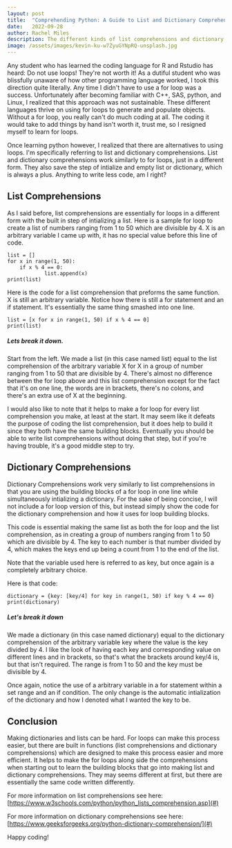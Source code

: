 ```yaml
---
layout: post
title:  "Comprehending Python: A Guide to List and Dictionary Comprehensions"
date:   2022-09-28
author: Rachel Miles
description: The different kinds of list comprehensions and dictionary comprehensions you can use to bypass for loops can be a little complicated, and I literally love doing anything that doesn't involve for loops, so lets see if we can't figure it out!
image: /assets/images/kevin-ku-w7ZyuGYNpRQ-unsplash.jpg
---
```


Any student who has learned the coding language for R and Rstudio has heard: Do not use loops! They're not worth it! As a dutiful student who was blissfully unaware of how other programming language worked, I took this direction quite literally. Any time I didn't have to use a for loop was a success. Unfortunately after becoming familiar with C++, SAS, python, and Linux, I realized that this approach was not sustainable. These different languages thrive on using for loops to generate and populate objects. Without a for loop, you really can't do much coding at all. The coding it would take to add things by hand isn't worth it, trust me, so I resigned myself to learn for loops.

Once learning python however, I realized that there are alternatives to using loops. I'm specifically referring to list and dictionary comprehensions. List and dictionary comprehensions work similarly to for loops, just in a different form. They also save the step of intialize and empty list or dictionary, which is always a plus. Anything to write less code, am I right? 

## List Comprehensions
As I said before, list comprehensions are essentially for loops in a different form with the built in step of intializing a list. Here is a sample for loop to create a list of numbers ranging from 1 to 50 which are divisible by 4. X is an arbitrary variable I came up with, it has no special value before this line of code. 

``` {code}
list = []
for x in range(1, 50):
    if x % 4 == 0:
            list.append(x)
print(list) 
```

Here is the code for a list comprehension that preforms the same function. X is still an arbitrary variable. Notice how there is still a for statement and an if statement. It's essentially the same thing smashed into one line. 
``` {code}
list = [x for x in range(1, 50) if x % 4 == 0]
print(list)
```
##### Lets break it down. 
Start from the left. We made a list (in this case named list) equal to the list comprehension of the arbitrary variable X for X in a group of number ranging from 1 to 50 that are divisible by 4. There's almost no difference between the for loop above and this list comprehension except for the fact that it's on one line, the words are in brackets, there's no colons, and there's an extra use of X at the beginning.

I would also like to note that it helps to make a for loop for every list comprehension you make, at least at the start. It may seem like it defeats the purpose of coding the list comprehension, but it does help to build it since they both have the same building blocks. Eventually you should be able to write list comprehensions without doing that step, but if you're having trouble, it's a good middle step to try. 


## Dictionary Comprehensions
Dictionary Comprehensions work very similarly to list comprehensions in that you are using the building blocks of a for loop in one line while simultaneously intializing a dictionary. For the sake of being concise, I will not include a for loop version of this, but instead simply show the code for the dictionary comprehension and how it uses for loop building blocks. 

This code is essential making the same list as both the for loop and the list comprehension, as in creating a group of numbers ranging from 1 to 50 which are divisible by 4. The key to each number is that number divided by 4, which makes the keys end up being a count from 1 to the end of the list. 

Note that the variable used here is referred to as key, but once again is a completely arbitrary choice. 

Here is that code:
``` {code}
dictionary = {key: [key/4] for key in range(1, 50) if key % 4 == 0}
print(dictionary)
```
##### Let's break it down
We made a dictionary (in this case named dictionary) equal to the dictionary comprehension of the arbitrary variable key where the value is the key divided by 4. I like the look of having each key and corresponding value on different lines and in brackets, so that's what the brackets around key/4 is, but that isn't required. The range is from 1 to 50 and the key must be divisible by 4. 

Once again, notice the use of a arbitrary variable in a for statement within a set range and an if condition. The only change is the automatic intialization of the dictionary and how I denoted what I wanted the key to be.

## Conclusion
Making dictionaries and lists can be hard. For loops can make this process easier, but there are built in functions (list comprehensions and dictionary comprehensions) which are designed to make this process easier and more efficient. It helps to make the for loops along side the comprehensions when starting out to learn the building blocks that go into making list and dictionary comprehensions. They may seems different at first, but there are essentially the same code written differently.

For more information on list comprehensions see here: [https://www.w3schools.com/python/python_lists_comprehension.asp](#)

For more information on dictionary comprehensions see here: [https://www.geeksforgeeks.org/python-dictionary-comprehension/](#)

Happy coding!


